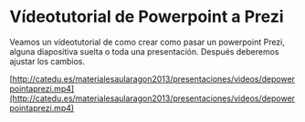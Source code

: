 # Vídeotutorial de Powerpoint a Prezi

Veamos un vídeotutorial de como crear como pasar un powerpoint Prezi, alguna diapositiva suelta o toda una presentación. Después deberemos ajustar los cambios. 

[http://catedu.es/materialesaularagon2013/presentaciones/videos/depowerpointaprezi.mp4](http://catedu.es/materialesaularagon2013/presentaciones/videos/depowerpointaprezi.mp4)


